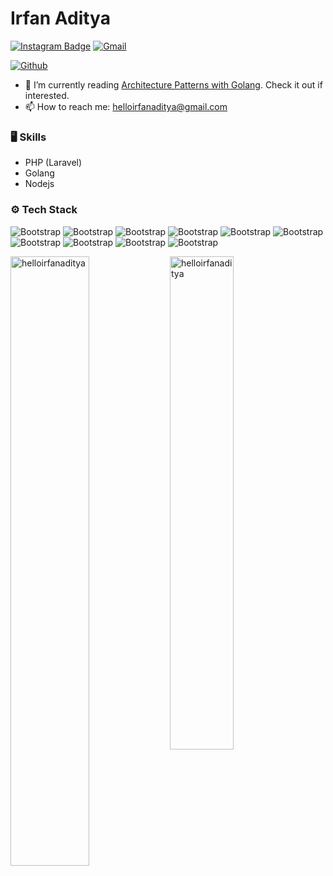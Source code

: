 # Irfan Aditya


[![Instagram Badge](https://img.shields.io/badge/-Instagram-purple?logo=instagram&logoColor=white&link=https://instagram.com/helloirfanaditya/)](https://www.instagram.com/helloirfanaditya)
[![Gmail](https://img.shields.io/badge/-Gmail-c14438?style=flat&logo=Gmail&logoColor=white)](mailto:helloirfanaditya@gmail.com)

[![Github](https://img.shields.io/github/followers/helloirfanaditya?label=Follow&style=social)](https://github.com/helloirfanaditya)

- 🤔 I’m currently reading [Architecture Patterns with Golang](https://go.dev/doc/). Check it out if interested.
- 📫 How to reach me: helloirfanaditya@gmail.com


### 🖥 Skills

- PHP (Laravel)
- Golang
- Nodejs
### ⚙️ Tech Stack

![Bootstrap](https://img.shields.io/badge/-PHP-05122A?style=flat-square&logo=PHP&color=353535) ![Bootstrap](https://img.shields.io/badge/-Python-05122A?style=flat-square&logo=Python&color=353535) ![Bootstrap](https://img.shields.io/badge/-Javascript-05122A?style=flat-square&logo=Javascript&color=353535) ![Bootstrap](https://img.shields.io/badge/-Laravel-05122A?style=flat-square&logo=Laravel&color=353535) ![Bootstrap](https://img.shields.io/badge/-ExpressJS-05122A?style=flat-square&logo=ExpressJS&color=353535) ![Bootstrap](https://img.shields.io/badge/-NextJS-05122A?style=flat-square&logo=NextJS&color=353535) ![Bootstrap](https://img.shields.io/badge/-Go-05122A?style=flat-square&logo=Go&color=353535) ![Bootstrap](https://img.shields.io/badge/-PostgreSQL-05122A?style=flat-square&logo=PostgreSQL&color=353535) ![Bootstrap](https://img.shields.io/badge/-MySQL-05122A?style=flat-square&logo=MySQL&color=353535) ![Bootstrap](https://img.shields.io/badge/-TailwindCSS-05122A?style=flat-square&logo=TailwindCSS&color=353535)

<div>
  <img width="50%" align="left" src="https://github-readme-stats.vercel.app/api/top-langs?username=helloirfanaditya&show_icons=true&locale=en&layout=compact" alt="helloirfanaditya" />
  <img width="45%"  src="https://github-readme-streak-stats.herokuapp.com/?user=helloirfanaditya&" alt="helloirfanaditya" />
</div>
